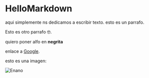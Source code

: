 # HelloMarkdown 

aqui simplemente ns dedicamos a escribir texto. esto es un parrafo.

Esto es otro parrafo :nerd_face:.

quiero poner alfo en **negrita**

enlace a [Google](https://www.google.com).

esto es una imagen:

![Enano](https://1.bp.blogspot.com/-rgm8pHvQUps/V8R_6c75FUI/AAAAAAAACRo/O0TPA4bRsYcNtP5OacBWfNHdIgomtNkhQCLcB/s1600/lanzamiento%2Benanos.jpg)